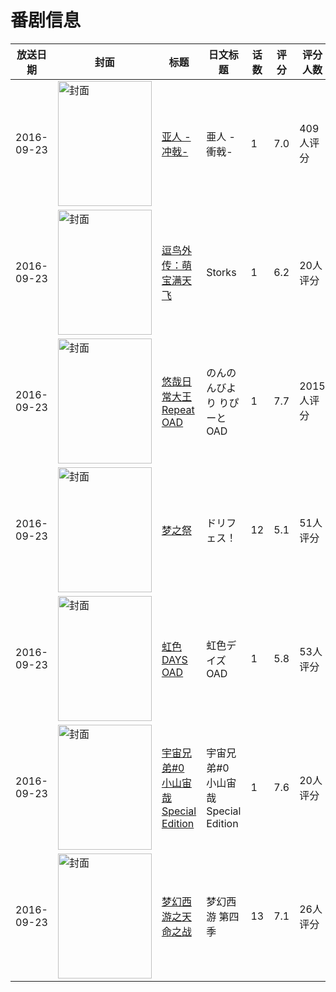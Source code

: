 # 番剧信息

|放送日期|封面|标题|日文标题|话数|评分|评分人数|
|---|---|---|---|---|---|---|
|2016-09-23|<img src="//lain.bgm.tv/pic/cover/c/ce/8b/136226_uMU44.jpg" alt="封面" style="width:150px;height:200px;object-fit:cover;">|[亚人 -冲戟-](https://bangumi.tv/subject/136226)|亜人 -衝戟-|1|7.0|409人评分|
|2016-09-23|<img src="//lain.bgm.tv/pic/cover/c/0f/27/162809_518B6.jpg" alt="封面" style="width:150px;height:200px;object-fit:cover;">|[逗鸟外传：萌宝满天飞](https://bangumi.tv/subject/162809)|Storks|1|6.2|20人评分|
|2016-09-23|<img src="//lain.bgm.tv/pic/cover/c/04/21/165738_ynYUr.jpg" alt="封面" style="width:150px;height:200px;object-fit:cover;">|[悠哉日常大王 Repeat OAD](https://bangumi.tv/subject/165738)|のんのんびより りぴーと OAD|1|7.7|2015人评分|
|2016-09-23|<img src="//lain.bgm.tv/pic/cover/c/de/a1/175542_OTw2T.jpg" alt="封面" style="width:150px;height:200px;object-fit:cover;">|[梦之祭](https://bangumi.tv/subject/175542)|ドリフェス！|12|5.1|51人评分|
|2016-09-23|<img src="//lain.bgm.tv/pic/cover/c/10/90/178525_0pZ3n.jpg" alt="封面" style="width:150px;height:200px;object-fit:cover;">|[虹色DAYS OAD](https://bangumi.tv/subject/178525)|虹色デイズ OAD|1|5.8|53人评分|
|2016-09-23|<img src="//lain.bgm.tv/pic/cover/c/d2/98/180225_07ps0.jpg" alt="封面" style="width:150px;height:200px;object-fit:cover;">|[宇宙兄弟#0 小山宙哉 Special Edition](https://bangumi.tv/subject/180225)|宇宙兄弟#0 小山宙哉 Special Edition|1|7.6|20人评分|
|2016-09-23|<img src="//lain.bgm.tv/pic/cover/c/bf/52/193467_7ouI7.jpg" alt="封面" style="width:150px;height:200px;object-fit:cover;">|[梦幻西游之天命之战](https://bangumi.tv/subject/193467)|梦幻西游 第四季|13|7.1|26人评分|
